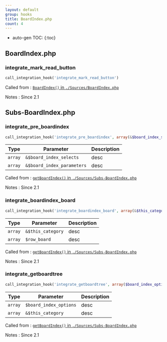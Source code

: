 ```yaml
---
layout: default
group: hooks
title: BoardIndex.php
count: 4
---
```

* auto-gen TOC:
{:toc}

## BoardIndex.php
### integrate_mark_read_button

```php
call_integration_hook('integrate_mark_read_button')
```


Called from
: [`BoardIndex()` in `./Sources/BoardIndex.php`](../docs/boardindex.html#boardindex)

Notes
: Since 2.1


## Subs-BoardIndex.php
### integrate_pre_boardindex

```php
call_integration_hook('integrate_pre_boardindex', array(&$board_index_selects, &$board_index_parameters))
```

Type|Parameter|Description
---|---|---
`array`|`&$board_index_selects`|desc
`array`|`&$board_index_parameters`|desc

Called from
: [`getBoardIndex()` in `./Sources/Subs-BoardIndex.php`](../docs/subs-boardindex.html#getboardindex)

Notes
: Since 2.1

### integrate_boardindex_board

```php
call_integration_hook('integrate_boardindex_board', array(&$this_category, $row_board))
```

Type|Parameter|Description
---|---|---
`array`|`&$this_category`|desc
`array`|`$row_board`|desc

Called from
: [`getBoardIndex()` in `./Sources/Subs-BoardIndex.php`](../docs/subs-boardindex.html#getboardindex)

Notes
: Since 2.1

### integrate_getboardtree

```php
call_integration_hook('integrate_getboardtree', array($board_index_options, &$this_category))
```

Type|Parameter|Description
---|---|---
`array`|`$board_index_options`|desc
`array`|`&$this_category`|desc

Called from
: [`getBoardIndex()` in `./Sources/Subs-BoardIndex.php`](../docs/subs-boardindex.html#getboardindex)

Notes
: Since 2.1

